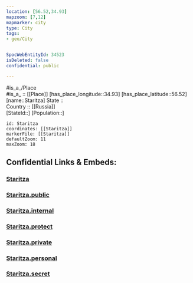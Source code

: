 ```yaml
---
location: [56.52,34.93] 
mapzoom: [7,12] 
mapmarker: city 
type: City
tags:
- geo/City


SpocWebEntityId: 34523
isDeleted: false
confidential: public

---
```

#is_a_/Place  
#is_a_ :: [[Place]] 
[has_place_longitude::34.93] 
[has_place_latitude::56.52] 
[name::Staritza] 
State ::  
Country :: [[Russia]]  
[StateId::] 
[Population::] 



```leaflet
id: Staritza
coordinates: [[Staritza]] 
markerFile: [[Staritza]] 
defaultZoom: 11 
maxZoom: 18
```


## Confidential Links & Embeds: 

### [Staritza](/_Standards/Earth/Continent/Europe/Europe~East/Russia/Russia~Central/Tver_Oblast/City/Staritza.md) 

### [Staritza.public](/_public/Earth/Continent/Europe/Europe~East/Russia/Russia~Central/Tver_Oblast/City/Staritza.public.md) 

### [Staritza.internal](/_internal/Earth/Continent/Europe/Europe~East/Russia/Russia~Central/Tver_Oblast/City/Staritza.internal.md) 

### [Staritza.protect](/_protect/Earth/Continent/Europe/Europe~East/Russia/Russia~Central/Tver_Oblast/City/Staritza.protect.md) 

### [Staritza.private](/_private/Earth/Continent/Europe/Europe~East/Russia/Russia~Central/Tver_Oblast/City/Staritza.private.md) 

### [Staritza.personal](/_personal/Earth/Continent/Europe/Europe~East/Russia/Russia~Central/Tver_Oblast/City/Staritza.personal.md) 

### [Staritza.secret](/_secret/Earth/Continent/Europe/Europe~East/Russia/Russia~Central/Tver_Oblast/City/Staritza.secret.md)

